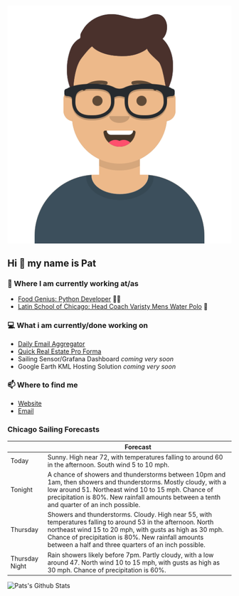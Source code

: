 [![Social banner for p-j-falconer](https://raw.githubusercontent.com/P-J-FALCONER/P-J-FALCONER/master/assets/avataaars.svg)](https://patfalconer.com/)
## Hi :wave: my name is Pat

### 💼 Where I am currently working at/as
- [Food Genius: Python Developer](https://getfoodgenius.com/) 🍔🐍
- [Latin School of Chicago: Head Coach Varisty Mens Water Polo](https://www.latinschool.org/) 🤽


### 💻 What i am currently/done working on
 - [Daily Email Aggregator](https://github.com/P-J-FALCONER/dott_daily_mail)
 - [Quick Real Estate Pro Forma](https://github.com/P-J-FALCONER/henry)
 - Sailing Sensor/Grafana Dashboard *coming very soon*
 - Google Earth KML Hosting Solution *coming very soon*

### 📫 Where to find me
 - [Website](https://patfalconer.com/)
 - [Email](mailto:patrick.j.falconer@gmail.com)


### Chicago Sailing Forecasts
|   | Forecast  |
|---|---|
| Today | Sunny. High near 72, with temperatures falling to around 60 in the afternoon. South wind 5 to 10 mph. |
| Tonight | A chance of showers and thunderstorms between 10pm and 1am, then showers and thunderstorms. Mostly cloudy, with a low around 51. Northeast wind 10 to 15 mph. Chance of precipitation is 80%. New rainfall amounts between a tenth and quarter of an inch possible. |
| Thursday | Showers and thunderstorms. Cloudy. High near 55, with temperatures falling to around 53 in the afternoon. North northeast wind 15 to 20 mph, with gusts as high as 30 mph. Chance of precipitation is 80%. New rainfall amounts between a half and three quarters of an inch possible. |
| Thursday Night | Rain showers likely before 7pm. Partly cloudy, with a low around 47. North wind 10 to 15 mph, with gusts as high as 30 mph. Chance of precipitation is 60%. |

![Pats's Github Stats](https://github-readme-stats.vercel.app/api?username=p-j-falconer&show_icons=true&theme=radical)
